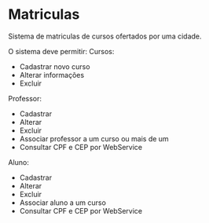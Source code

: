 # Matriculas

Sistema de matriculas de cursos ofertados por uma cidade.

O sistema deve permitir:
Cursos:
- Cadastrar novo curso
- Alterar informações
- Excluir

Professor:
- Cadastrar
- Alterar
- Excluir
- Associar professor a um curso ou mais de um
- Consultar CPF e CEP por WebService

Aluno:
- Cadastrar
- Alterar
- Excluir
- Associar aluno a um curso
- Consultar CPF e CEP por WebService

